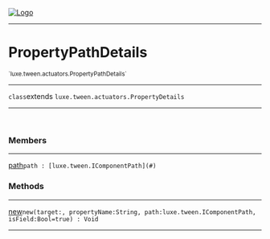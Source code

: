 
[![Logo](../../../../images/logo.png)](../../../../api/index.html)

---



<h1>PropertyPathDetails</h1>
<small>`luxe.tween.actuators.PropertyPathDetails`</small>



---

`class`extends <code><span>luxe.tween.actuators.PropertyDetails</span></code>

---

&nbsp;
&nbsp;



<h3>Members</h3> <hr/><span class="member apipage">
                <a name="path"><a class="lift" href="#path">path</a></a><code class="signature apipage">path : [luxe.tween.IComponentPath](#)</code><br/></span>
            <span class="small_desc_flat"></span>





<h3>Methods</h3> <hr/><span class="method apipage">
            <a name="new"><a class="lift" href="#new">new</a></a><code class="signature apipage">new(target:<span></span>, propertyName:String<span></span>, path:luxe.tween.IComponentPath<span></span>, isField:Bool<span>=true</span>) : Void</code><br/><span class="small_desc_flat"></span>
        </span>
    





---

&nbsp;
&nbsp;
&nbsp;
&nbsp;